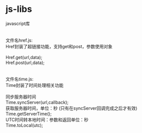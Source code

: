 # js-libs
javascript库
<br/>
<br/>
<br/>
文件名href.js:<br/>
Href封装了超链接功能，支持get和post，参数使用对象
<br/>
<br/>
Href.get(url,data);<br/>
Href.post(url,data);<br/>
<br/>
<br/>
文件名time.js:<br/>
Time封装了时间处理相关功能
<br/>
<br/>
同步服务器时间<br/>
Time.syncServer(url,callback);<br/>
获取服务器时间，单位：秒 (只有在syncServer回调完成之后才有效)<br/>
Time.getServerTime();<br/>
UTC时间转本地时间：参数和返回单位：秒 <br/>
Time.toLocal(utc);<br/>
